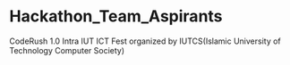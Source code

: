 # Hackathon_Team_Aspirants
CodeRush 1.0 Intra IUT ICT Fest organized by IUTCS(Islamic University of Technology Computer Society)
